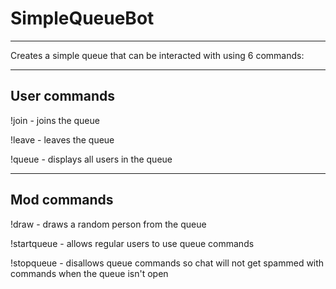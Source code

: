# SimpleQueueBot
---
Creates a simple queue that can be interacted with using 6 commands:

---

## User commands

!join - joins the queue

!leave - leaves the queue

!queue - displays all users in the queue

---

## Mod commands

!draw - draws a random person from the queue

!startqueue - allows regular users to use queue commands

!stopqueue - disallows queue commands so chat will not get spammed with commands when the queue isn't open
